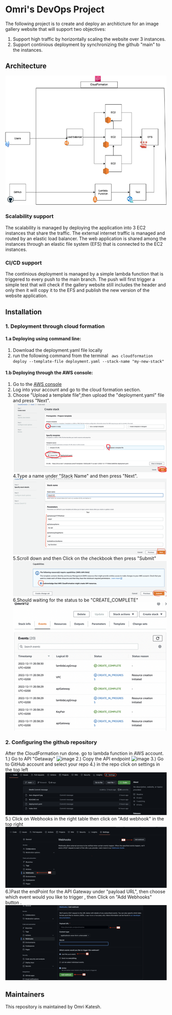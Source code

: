 # Omri's DevOps Project

The following project is to create and deploy an architicture for an image gallery website that will support two objectives:
1. Support high traffic by horizontally scaling the website over 3 instances.
2. Support continious deployment by synchronizing the github "main" to the instances.

## Architecture  
![AWS diagram](https://github.com/omrikat/WebSite-Project/blob/main/Aws-diagram1.jpg)

### Scalability support
The scalability is managed by deploying the application into 3 EC2 instances that share the traffic. The external internet traffic is managed and routed by an elastic load balancer. The web application is shared among the instances through an elastic file system (EFS) that is connected to the EC2 instances.

### CI/CD support
The continious deployment is managed by a simple lambda function that is triggered to every push to the main branch.
The push will first trigger a simple test that will check if the gallery website still includes the header and only then it will copy it to the EFS and publish the new version of the website application.

## Installation

### 1. Deployment through cloud formation
#### 1.a Deploying using command line:
1. Download the deployment.yaml file locally
2. run the following command from the terminal ``` aws cloudformation deploy --template-file deployment.yaml --stack-name "my-new-stack"```

#### 1.b Deploying through the AWS console:
1. Go to the [AWS console](https://aws.amazon.com/console/)
2. Log into your account and go to the cloud formation section.
3. Choose "Upload a template file",then upload the "deployment.yaml" file and press "Next".
![image](https://github.com/omrikat/WebSiteProject/blob/main/Aws1.png)
4.Type a name under "Stack Name" and then press "Next".
![image](https://github.com/omrikat/WebSiteProject/blob/main/Aws2.png)
5.Scroll down and then Click on the checkbook then press "Submit"
![image](https://github.com/omrikat/WebSiteProject/blob/main/Aws3.png)
6.Should waiting for the status to be "CREATE_COMPLETE"
![image](https://github.com/omrikat/WebSiteProject/blob/main/Aws4.png)

### 2. Configuring the github repository
After the CloudFormation run done. go to lambda function in AWS account.
1.) Go to API "Getaway"
![image](https://github.com/omrikat/WebSiteProject/blob/main/API-Gateway.png)
2.) Copy the API endpoint
![image](https://github.com/omrikat/WebSiteProject/blob/main/ApiGatewayLink.png)
3.) Go to GitHub account and select your repo
4.) in the repo click on settings in the top left
![image](https://github.com/omrikat/WebSite-Project/blob/main/recourse/s1.png)
5.) Click on Webhooks in the right table then click on "Add webhook" in the top right
![image](https://github.com/omrikat/WebSite-Project/blob/main/recourse/s3.png)
6.)Past the endPoint for the API Gateway under "payload URL", then choose which event would you like to trigger , then Click on "Add Webhooks" button .
![image](https://github.com/omrikat/WebSite-Project/blob/main/recourse/s4.png)
## Maintainers
This repository is maintained by Omri Katesh.
